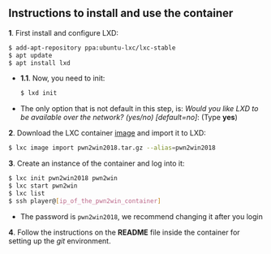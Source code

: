 ## Instructions to install and use the container

**1**. First install and configure LXD:

```bash
$ add-apt-repository ppa:ubuntu-lxc/lxc-stable
$ apt update
$ apt install lxd
```

 - **1.1**. Now, you need to init:
 
    ```bash
    $ lxd init
    ```  
 
  - The only option that is not default in this step, is: 
 *Would you like LXD to be available over the network? (yes/no) [default=no]*: (Type **yes**)
 

**2**. Download the LXC container [image](https://static.pwn2win.party/pwn2win2018.tar.gz) and import it to LXD:

```bash
$ lxc image import pwn2win2018.tar.gz --alias=pwn2win2018
```

**3**. Create an instance of the container and log into it:

```bash
$ lxc init pwn2win2018 pwn2win
$ lxc start pwn2win
$ lxc list
$ ssh player@[ip_of_the_pwn2win_container]
```
  - The password is `pwn2win2018`, we recommend changing it after you login

**4**. Follow the instructions on the **README** file inside the container for setting up the _git_ environment.
